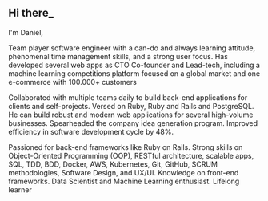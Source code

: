 ## Hi there_
I'm Daniel,

Team player software engineer with a can-do and always learning attitude, phenomenal time management skills, and a strong user focus. Has developed several web apps as CTO Co-founder and Lead-tech, including a machine learning competitions platform focused on a global market and one e-commerce with 100.000+ customers

Collaborated with multiple teams daily to build back-end applications for clients and self-projects. Versed on Ruby, Ruby and Rails and PostgreSQL. He can build robust and modern web applications for several high-volume businesses. Spearheaded the company idea generation program. Improved efficiency in software development cycle by 48%.

Passioned for back-end frameworks like Ruby on Rails. Strong skills on Object-Oriented Programming (OOP), RESTful architecture, scalable apps, SQL, TDD, BDD, Docker, AWS, Kubernetes, Git, GitHub, SCRUM methodologies, Software Design, and UX/UI. Knowledge on front-end frameworks. Data Scientist and Machine Learning enthusiast. Lifelong learner
